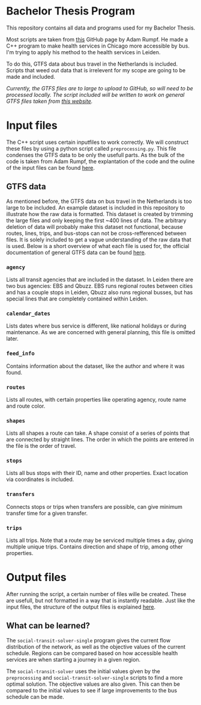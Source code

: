 # Bachelor Thesis Program

This repository contains all data and programs used for my Bachelor Thesis.

Most scripts are taken from [this](https://github.com/adam-rumpf/social-transit) GitHub page by Adam Rumpf. He made a C++ program to make health services in Chicago more accessible by bus. I'm trying to apply his method to the health services in Leiden.

To do this, GTFS data about bus travel in the Netherlands is included. Scripts that weed out data that is irrelevent for my scope are going to be made and included.

_Currently, the GTFS files are to large to upload to GitHub, so will need to be processed locally. The script included will be written to work on general GTFS files taken from [this website](https://gtfs.ovapi.nl/nl/)._


# Input files

The C++ script uses certain inputfiles to work correctly. We will construct these files by using a python script called `preprocessing.py`. This file condenses the GTFS data to be only the usefull parts. As the bulk of the code is taken from Adam Rumpf, the explantation of the code and the ouline of the input files can be found [here](https://github.com/adam-rumpf/social-transit-solver). 

## GTFS data

As mentioned before, the GTFS data on bus travel in the Netherlands is too large to be included. An example dataset is included in this repository to illustrate how the raw data is formatted. This dataset is created by trimming the large files and only keeping the first ~400 lines of data. The arbitrary deletion of data will probably make this dataset not functional, because routes, lines, trips, and bus-stops can not be cross-refferenced between files. It is solely included to get a vague understanding of the raw data that is used. Below is a short overview of what each file is used for, the official documentation of general GTFS data can be found [here](https://gtfs.org/documentation/schedule/reference/). 

###  `agency`

Lists all transit agencies that are included in the dataset. In Leiden there are two bus agencies: EBS and Qbuzz. EBS runs regional routes between cities and has a couple stops in Leiden, Qbuzz also runs regional busses, but has special lines that are completely contained within Leiden.

###  `calendar_dates`

Lists dates where bus service is different, like national holidays or during maintenance. As we are concerned with general planning, this file is omitted later.

###  `feed_info`

Contains information about the dataset, like the author and where it was found.

###  `routes`

Lists all routes, with certain properties like operating agency, route name and route color.

###  `shapes`

Lists all shapes a route can take. A shape consist of a series of points that are connected by straight lines. The order in which the points are entered in the file is the order of travel.

###  `stops`

Lists all bus stops with their ID, name and other properties. Exact location via coordinates is included. 

###  `transfers`

Connects stops or trips when transfers are possible, can give minimum transfer time for a given transfer.

###  `trips`

Lists all trips. Note that a route may be serviced multiple times a day, giving multiple unique trips. Contains direction and shape of trip, among other properties.


# Output files

After running the script, a certain number of files wille be created. These are usefull, but not formatted in a way that is instantly readable. Just like the input files, the structure of the output files is explained [here](https://github.com/adam-rumpf/social-transit-solver). 

## What can be learned?

The `social-transit-solver-single` program gives the current flow distribution of the network, as well as the objective values of the current schedule. Regions can be compared based on how accessible health services are when starting a journey in a given region. 

The `social-transit-solver` uses the initial values given by the `preprocessing` and `social-transit-solver-single` scripts to find a more optimal solution. The objective values are also given. This can then be compared to the initial values to see if large improvements to the bus schedule can be made.
